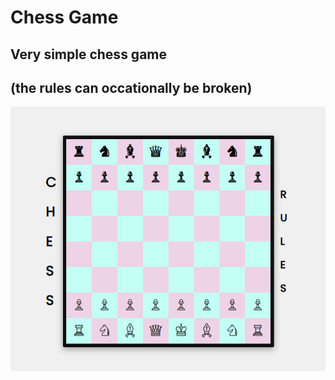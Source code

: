 # Chess Game

## Very simple chess game

## (the rules can occationally be broken)

![cover image](cover.png)